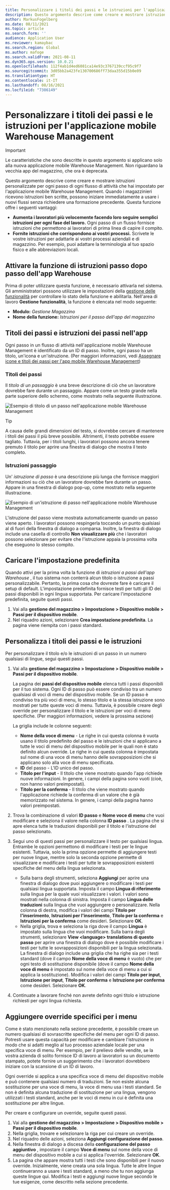 ```yaml
---
title: Personalizzare i titoli dei passi e le istruzioni per l'applicazione mobile Warehouse Management
description: Questo argomento descrive come creare e mostrare istruzioni personalizzate per ogni passo di ogni flusso di attività che hai impostato per l'applicazione mobile Warehouse Management.
author: MarkusFogelberg
ms.date: 08/11/2021
ms.topic: article
ms.search.form: ''
audience: Application User
ms.reviewer: kamaybac
ms.search.region: Global
ms.author: mafoge
ms.search.validFrom: 2021-08-11
ms.dyn365.ops.version: 10.0.21
ms.openlocfilehash: 112f4ab1d4ed6081ca14e93c3767139ccf95c9f7
ms.sourcegitcommit: 3d05bb2a423fe130700686ff73daa355d15b0e09
ms.translationtype: HT
ms.contentlocale: it-IT
ms.lasthandoff: 08/16/2021
ms.locfileid: "7386149"
---
```

# <a name="customize-step-titles-and-instructions-for-the-warehouse-management-mobile-app"></a>Personalizzare i titoli dei passi e le istruzioni per l'applicazione mobile Warehouse Management

> [!IMPORTANT]
> Le caratteristiche che sono descritte in questo argomento si applicano solo alla nuova applicazione mobile Warehouse Management. Non riguardano la vecchia app del magazzino, che ora è deprecata.

Questo argomento descrive come creare e mostrare istruzioni personalizzate per ogni passo di ogni flusso di attività che hai impostato per l'applicazione mobile Warehouse Management. Quando i magazzinieri ricevono istruzioni ben scritte, possono iniziare immediatamente a usare i nuovi flussi senza richiedere una formazione precedente. Questa funzione offre i seguenti vantaggi:

- **Aumenta i lavoratori più velocemente facendo loro seguire semplici istruzioni per ogni fase del lavoro.** Ogni passo di un flusso fornisce istruzioni che permettono ai lavoratori di prima linea di capire il compito.
- **Fornite istruzioni che corrispondono ai vostri processi.** Scrivete le vostre istruzioni per adattarle ai vostri processi aziendali e di magazzino. Per esempio, puoi adattare la terminologia al tuo spazio fisico e alle abbreviazioni locali.

## <a name="turn-on-the-warehouse-app-step-instructions-feature"></a>Attivare la funzione di istruzioni passo dopo passo dell'app Warehouse

Prima di poter utilizzare questa funzione, è necessario attivarla nel sistema. Gli amministratori possono utilizzare le impostazioni della [gestione delle funzionalità](../../fin-ops-core/fin-ops/get-started/feature-management/feature-management-overview.md) per controllare lo stato della funzione e abilitarla. Nell'area di lavoro **Gestione funzionalità**, la funzione è elencata nel modo seguente:

- **Modulo:** *Gestione Magazzino*
- **Nome della funzione:** *Istruzioni per il passo dell'app del magazzino*

## <a name="step-titles-and-step-instructions-in-the-app"></a>Titoli dei passi e istruzioni dei passi nell'app

Ogni passo in un flusso di attività nell'applicazione mobile Warehouse Management è identificato da un ID di passo. Inoltre, ogni passo ha un titolo, un'icona e un'istruzione. (Per maggiori informazioni, vedi [Assegnare icone e titoli dei passi per l'app mobile Warehouse Management](step-icons-titles.md))

### <a name="step-titles"></a>Titoli dei passi

Il *titolo di un passaggio* è una breve descrizione di ciò che un lavoratore dovrebbe fare durante un passaggio. Appare come un testo grande nella parte superiore dello schermo, come mostrato nella seguente illustrazione.

![Esempio di titolo di un passo nell'applicazione mobile Warehouse Management](media/wma-step-title.png "Esempio di titolo di un passo nell'applicazione mobile Warehouse Management")

> [!TIP]
> A causa delle grandi dimensioni del testo, si dovrebbe cercare di mantenere i titoli dei passi il più breve possibile. Altrimenti, il testo potrebbe essere tagliato. Tuttavia, per i titoli lunghi, i lavoratori possono ancora tenere premuto il titolo per aprire una finestra di dialogo che mostra il testo completo.

### <a name="step-instructions"></a>Istruzioni passaggio

Un' *istruzione di passo* è una descrizione più lunga che fornisce maggiori informazioni su ciò che un lavoratore dovrebbe fare durante un passo. Appare in una finestra di dialogo pop-up, come mostrato nella seguente illustrazione.

![Esempio di un'istruzione di passo nell'applicazione mobile Warehouse Management](media/wma-step-instructions.png "Esempio di un'istruzione di passo nell'applicazione mobile Warehouse Management")

L'istruzione del passo viene mostrata automaticamente quando un passo viene aperto. I lavoratori possono respingerla toccando un punto qualsiasi al di fuori della finestra di dialogo a comparsa. Inoltre, la finestra di dialogo include una casella di controllo **Non visualizzare più** che i lavoratori possono selezionare per evitare che l'istruzione appaia la prossima volta che eseguono lo stesso compito.

## <a name="load-the-default-setup"></a>Caricare l'impostazione predefinita

Quando attivi per la prima volta la funzione di *istruzioni a passi dell'app Warehouse* , il tuo sistema non conterrà alcun titolo o istruzione a passi personalizzabile. Pertanto, la prima cosa che dovreste fare è caricare il setup di default. L'impostazione predefinita fornisce testi per tutti gli ID dei passi disponibili in ogni lingua supportata. Per caricare l'impostazione predefinita, seguite questi passi.

1. Vai alla **gestione del magazzino \> Impostazione \> Dispositivo mobile \> Passi per il dispositivo mobile**.
1. Nel riquadro azioni, selezionare **Crea impostazione predefinita**. La pagina viene riempita con i passi standard.

## <a name="customize-step-titles-and-instructions"></a>Personalizza i titoli dei passi e le istruzioni

Per personalizzare il titolo e/o le istruzioni di un passo in un numero qualsiasi di lingue, segui questi passi.

1. Vai alla **gestione del magazzino \> Impostazione \> Dispositivo mobile \> Passi per il dispositivo mobile**.

    La pagina dei **passi del dispositivo mobile** elenca tutti i passi disponibili per il tuo sistema. Ogni ID di passo può essere condiviso tra un numero qualsiasi di voci di menu del dispositivo mobile. Se un ID passo è condiviso tra più voci di menu, lo stesso titolo e la stessa istruzione sono mostrati per tutte queste voci di menu. Tuttavia, è possibile creare degli override per personalizzare il titolo e le istruzioni per voci di menu specifiche. (Per maggiori informazioni, vedere la prossima sezione)

    La griglia include le colonne seguenti:

    - **Nome della voce di menu** - Le righe in cui questa colonna è vuota usano il titolo predefinito del passo e le istruzioni che si applicano a tutte le voci di menu del dispositivo mobile per le quali non è stato definito alcun override. Le righe in cui questa colonna è impostata sul nome di una voce di menu hanno delle sovrapposizioni che si applicano solo alla voce di menu specificata.
    - **ID** del passo - L'ID unico del passo.
    - **Titolo per l'input** - Il titolo che viene mostrato quando l'app richiede nuove informazioni. In genere, i campi della pagina sono vuoti (cioè, non hanno valori preimpostati).
    - **Titolo per la conferma** - Il titolo che viene mostrato quando l'applicazione richiede la conferma di un valore che è già memorizzato nel sistema. In genere, i campi della pagina hanno valori preimpostati.

1. Trova la combinazione di valori **ID passo** e **Nome voce di menu** che vuoi modificare e seleziona il valore nella colonna **ID passo** . La pagina che si apre elenca tutte le traduzioni disponibili per il titolo e l'istruzione del passo selezionato.
1. Segui uno di questi passi per personalizzare il testo per qualsiasi lingua. Entrambe le opzioni permettono di modificare i testi per le lingue esistenti. Tuttavia, solo la prima opzione permette di aggiungere testi per nuove lingue, mentre solo la seconda opzione permette di visualizzare e modificare i testi per tutte le sovrapposizioni esistenti specifiche del menu della lingua selezionata.

    - Sulla barra degli strumenti, seleziona **Aggiungi** per aprire una finestra di dialogo dove puoi aggiungere o modificare i testi per qualsiasi lingua supportata. Imposta il campo **Lingua di riferimento** sulla lingua per la quale vuoi visualizzare i valori. I valori sono mostrati nella colonna di sinistra. Imposta il campo **Lingua delle traduzioni** sulla lingua che vuoi aggiungere o personalizzare. Nella colonna di destra, modifica i valori dei campi **Titolo per l'inserimento**, **Istruzioni per l'inserimento**, **Titolo per la conferma** e **Istruzioni per la conferma** come desideri. Selezionare **OK**.
    - Nella griglia, trova e seleziona la riga dove il campo **Lingua** è impostato sulla lingua che vuoi modificare. Sulla barra degli strumenti, selezionare **View &lt;language&gt; translations di questo passo** per aprire una finestra di dialogo dove è possibile modificare i testi per tutte le sovrapposizioni disponibili per la lingua selezionata. La finestra di dialogo include una griglia che ha righe sia per i testi standard (dove il campo **Nome della voce di menu** è vuoto) che per ogni testo di sostituzione disponibile (dove il campo **Nome della voce di menu** è impostato sul nome della voce di menu a cui si applica la sostituzione). Modifica i valori dei campi **Titolo per input**, **Istruzione per input**, **Titolo per conferma** e **Istruzione per conferma** come desideri. Selezionare **OK**.

1. Continuate a lavorare finché non avrete definito ogni titolo e istruzione richiesti per ogni lingua richiesta.

## <a name="add-menu-specific-overrides"></a>Aggiungere override specifici per i menu

Come è stato menzionato nella sezione precedente, è possibile creare un numero qualsiasi di sovrascritte specifiche del menu per ogni ID di passo. Potresti usare questa capacità per modificare e cambiare l'istruzione in modo che si adatti meglio al tuo processo aziendale locale per una specifica voce di menu. Per esempio, per il prelievo delle vendite, se la vostra azienda di solito fornisce ID di lavoro ai lavoratori su un documento stampato, potete fornire un suggerimento che i lavoratori dovrebbero iniziare con la scansione di un ID di lavoro.

Ogni override si applica a una specifica voce di menu del dispositivo mobile e può contenere qualsiasi numero di traduzioni. Se non esiste alcuna sostituzione per una voce di menu, la voce di menu usa i testi standard. Se non è definita alcuna traduzione di sostituzione per una lingua, vengono utilizzati i testi standard, anche per le voci di menu in cui è definita una sostituzione per altre lingue.

Per creare e configurare un override, seguite questi passi.

1. Vai alla **gestione del magazzino \> Impostazione \> Dispositivo mobile \> Passi per il dispositivo mobile**.
1. Nella griglia, trovare e selezionare la riga per cui creare un override.
1. Nel riquadro delle azioni, seleziona **Aggiungi configurazione del passo**.
1. Nella finestra di dialogo a discesa della **configurazione del passo aggiuntivo** , impostare il campo **Voce di menu** sul nome della voce di menu del dispositivo mobile a cui si applica l'override. Selezionare **OK**.
1. La pagina che appare mostra tutti i testi che sono disponibili per il nuovo override. Inizialmente, viene creata una sola lingua. Tutte le altre lingue continueranno a usare i testi standard, a meno che tu non aggiunga queste lingue qui. Modifica i testi e aggiungi nuove lingue secondo le tue esigenze, come descritto nella sezione precedente.
